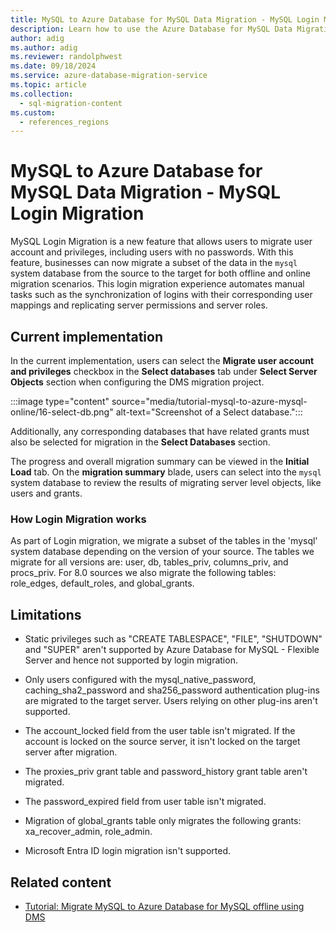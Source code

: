 ```yaml
---
title: MySQL to Azure Database for MySQL Data Migration - MySQL Login Migration
description: Learn how to use the Azure Database for MySQL Data Migration - MySQL Login Migration
author: adig
ms.author: adig
ms.reviewer: randolphwest
ms.date: 09/18/2024
ms.service: azure-database-migration-service
ms.topic: article
ms.collection:
  - sql-migration-content
ms.custom:
  - references_regions
---
```


# MySQL to Azure Database for MySQL Data Migration - MySQL Login Migration

MySQL Login Migration is a new feature that allows users to migrate user account and privileges, including users with no passwords. With this feature, businesses can now migrate a subset of the data in the `mysql` system database from the source to the target for both offline and online migration scenarios. This login migration experience automates manual tasks such as the synchronization of logins with their corresponding user mappings and replicating server permissions and server roles.

## Current implementation

In the current implementation, users can select the **Migrate user account and privileges** checkbox in the **Select databases** tab under **Select Server Objects** section when configuring the DMS migration project.

:::image type="content" source="media/tutorial-mysql-to-azure-mysql-online/16-select-db.png" alt-text="Screenshot of a Select database.":::

Additionally, any corresponding databases that have related grants must also be selected for migration in the **Select Databases** section.

The progress and overall migration summary can be viewed in the **Initial Load** tab. On the **migration summary** blade, users can select into the `mysql` system database to review the results of migrating server level objects, like users and grants.

### How Login Migration works

As part of Login migration, we migrate a subset of the tables in the 'mysql' system database depending on the version of your source. The tables we migrate for all versions are: user, db, tables_priv, columns_priv, and procs_priv. For 8.0 sources we also migrate the following tables: role_edges, default_roles, and global_grants.

## Limitations

- Static privileges such as "CREATE TABLESPACE", "FILE", "SHUTDOWN" and "SUPER" aren't supported by Azure Database for MySQL - Flexible Server and hence not supported by login migration.

- Only users configured with the mysql_native_password, caching_sha2_password and sha256_password authentication plug-ins are migrated to the target server. Users relying on other plug-ins aren't supported.

- The account_locked field from the user table isn't migrated. If the account is locked on the source server, it isn't locked on the target server after migration.

- The proxies_priv grant table and password_history grant table aren't migrated.

- The password_expired field from user table isn't migrated.

- Migration of global_grants table only migrates the following grants: xa_recover_admin, role_admin.

- Microsoft Entra ID login migration isn't supported.

## Related content

- [Tutorial: Migrate MySQL to Azure Database for MySQL offline using DMS](tutorial-mysql-azure-mysql-offline-portal.md)
